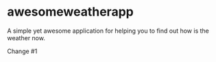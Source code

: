 # awesomeweatherapp
A simple yet awesome application for helping you to find out how is the weather now.

Change #1
